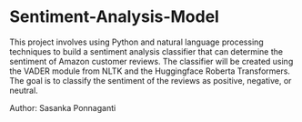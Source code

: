 # Sentiment-Analysis-Model

This project involves using Python and natural language processing techniques to build a sentiment analysis classifier that can determine the sentiment of Amazon customer reviews. The classifier will be created using the VADER module from NLTK and the Huggingface Roberta Transformers. The goal is to classify the sentiment of the reviews as positive, negative, or neutral.

Author: Sasanka Ponnaganti
